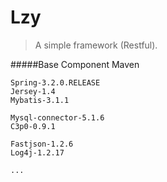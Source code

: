 

# Lzy
> A simple framework (Restful).

#####Base Component
	Maven

	Spring-3.2.0.RELEASE
	Jersey-1.4
	Mybatis-3.1.1
	
	Mysql-connector-5.1.6
	C3p0-0.9.1
	
	Fastjson-1.2.6
	Log4j-1.2.17
	
	...



